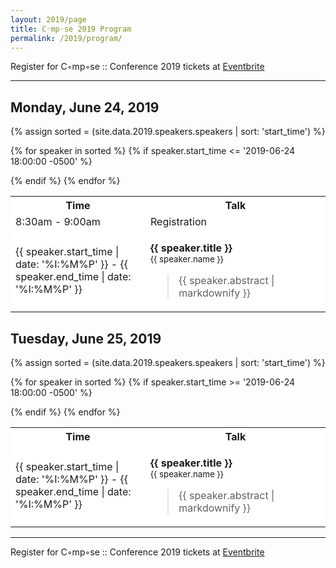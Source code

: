 ```yaml
---
layout: 2019/page
title: C◦mp◦se 2019 Program
permalink: /2019/program/
---
```


Register for C◦mp◦se :: Conference 2019 tickets at [Eventbrite](https://www.eventbrite.com/e/new-york-compose-2019-tickets-56751182314)

---

<!-- Thursday's schedule -->
## Monday, June 24, 2019

<table class="table table-bordered" style="background: #fff">
    <tr class="active"><th width="200">Time</th><th>Talk</th></tr>
    <tr><td>8:30am - 9:00am</td><td>Registration</td></tr>

{% assign sorted = (site.data.2019.speakers.speakers | sort: 'start_time') %}

{% for speaker in sorted %}
  {% if speaker.start_time <= '2019-06-24 18:00:00 -0500' %}
    <tr id="{{speaker.name}}">
      <td>{{ speaker.start_time | date: '%I:%M%P' }} - {{ speaker.end_time | date: '%I:%M%P' }}</td>
      <td>
        <p class="lead">
          <b>{{ speaker.title }}</b> <br/>
            <small>
                {{ speaker.name }}
            </small>
        </p>
        <blockquote class="abstract">
            {{ speaker.abstract | markdownify }}
        </blockquote>
      </td>
    </tr>
  {% endif %}
{% endfor %}
</table>


## Tuesday, June 25, 2019

{% assign sorted = (site.data.2019.speakers.speakers | sort: 'start_time') %}

<table class="table table-bordered" style="background: #fff">
    <tr class="active"><th width="200">Time</th><th>Talk</th></tr>

{% for speaker in sorted %}
  {% if speaker.start_time >= '2019-06-24 18:00:00 -0500' %}
    <tr id="{{speaker.name}}">
      <td>{{ speaker.start_time | date: '%I:%M%P' }} - {{ speaker.end_time | date: '%I:%M%P' }}</td>
      <td>
        <p class="lead">
          <b>{{ speaker.title }}</b> <br/>
            <small>
                {{ speaker.name }}
            </small>
        </p>
        <blockquote class="abstract">
            {{ speaker.abstract | markdownify }}
        </blockquote>
      </td>
    </tr>
 {% endif %}
{% endfor %}
</table>



---

Register for C◦mp◦se :: Conference 2019 tickets at [Eventbrite](https://www.eventbrite.com/e/new-york-compose-2019-tickets-56751182314)
